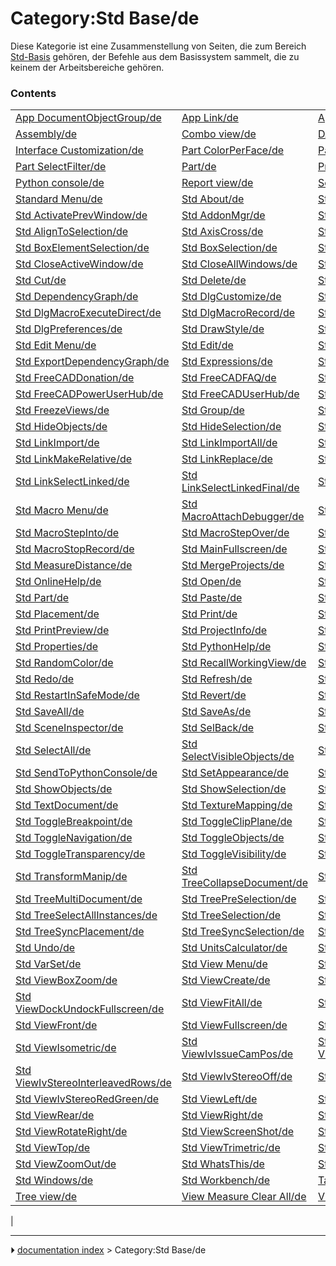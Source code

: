 # Category:Std Base/de
Diese Kategorie ist eine Zusammenstellung von Seiten, die zum Bereich [Std-Basis](Std_Base.md) gehören, der Befehle aus dem Basissystem sammelt, die zu keinem der Arbeitsbereiche gehören.

### Contents

|     |     |     |
| --- | --- | --- |
| [App DocumentObjectGroup/de](App_DocumentObjectGroup/de.md) | [App Link/de](App_Link/de.md) | [App Part/de](App_Part/de.md) |
| [Assembly/de](Assembly/de.md) | [Combo view/de](Combo_view/de.md) | [DAG view/de](DAG_view/de.md) |
| [Interface Customization/de](Interface_Customization/de.md) | [Part ColorPerFace/de](Part_ColorPerFace/de.md) | [Part SectionCut/de](Part_SectionCut/de.md) |
| [Part SelectFilter/de](Part_SelectFilter/de.md) | [Part/de](Part/de.md) | [Property editor/de](Property_editor/de.md) |
| [Python console/de](Python_console/de.md) | [Report view/de](Report_view/de.md) | [Selection view/de](Selection_view/de.md) |
| [Standard Menu/de](Standard_Menu/de.md) | [Std About/de](Std_About/de.md) | [Std ActivateNextWindow/de](Std_ActivateNextWindow/de.md) |
| [Std ActivatePrevWindow/de](Std_ActivatePrevWindow/de.md) | [Std AddonMgr/de](Std_AddonMgr/de.md) | [Std Alignment/de](Std_Alignment/de.md) |
| [Std AlignToSelection/de](Std_AlignToSelection/de.md) | [Std AxisCross/de](Std_AxisCross/de.md) | [Std Base/de](Std_Base/de.md) |
| [Std BoxElementSelection/de](Std_BoxElementSelection/de.md) | [Std BoxSelection/de](Std_BoxSelection/de.md) | [Std CascadeWindows/de](Std_CascadeWindows/de.md) |
| [Std CloseActiveWindow/de](Std_CloseActiveWindow/de.md) | [Std CloseAllWindows/de](Std_CloseAllWindows/de.md) | [Std Copy/de](Std_Copy/de.md) |
| [Std Cut/de](Std_Cut/de.md) | [Std Delete/de](Std_Delete/de.md) | [Std DemoMode/de](Std_DemoMode/de.md) |
| [Std DependencyGraph/de](Std_DependencyGraph/de.md) | [Std DlgCustomize/de](Std_DlgCustomize/de.md) | [Std DlgMacroExecute/de](Std_DlgMacroExecute/de.md) |
| [Std DlgMacroExecuteDirect/de](Std_DlgMacroExecuteDirect/de.md) | [Std DlgMacroRecord/de](Std_DlgMacroRecord/de.md) | [Std DlgParameter/de](Std_DlgParameter/de.md) |
| [Std DlgPreferences/de](Std_DlgPreferences/de.md) | [Std DrawStyle/de](Std_DrawStyle/de.md) | [Std DuplicateSelection/de](Std_DuplicateSelection/de.md) |
| [Std Edit Menu/de](Std_Edit_Menu/de.md) | [Std Edit/de](Std_Edit/de.md) | [Std Export/de](Std_Export/de.md) |
| [Std ExportDependencyGraph/de](Std_ExportDependencyGraph/de.md) | [Std Expressions/de](Std_Expressions/de.md) | [Std File Menu/de](Std_File_Menu/de.md) |
| [Std FreeCADDonation/de](Std_FreeCADDonation/de.md) | [Std FreeCADFAQ/de](Std_FreeCADFAQ/de.md) | [Std FreeCADForum/de](Std_FreeCADForum/de.md) |
| [Std FreeCADPowerUserHub/de](Std_FreeCADPowerUserHub/de.md) | [Std FreeCADUserHub/de](Std_FreeCADUserHub/de.md) | [Std FreeCADWebsite/de](Std_FreeCADWebsite/de.md) |
| [Std FreezeViews/de](Std_FreezeViews/de.md) | [Std Group/de](Std_Group/de.md) | [Std Help Menu/de](Std_Help_Menu/de.md) |
| [Std HideObjects/de](Std_HideObjects/de.md) | [Std HideSelection/de](Std_HideSelection/de.md) | [Std Import/de](Std_Import/de.md) |
| [Std LinkImport/de](Std_LinkImport/de.md) | [Std LinkImportAll/de](Std_LinkImportAll/de.md) | [Std LinkMake/de](Std_LinkMake/de.md) |
| [Std LinkMakeRelative/de](Std_LinkMakeRelative/de.md) | [Std LinkReplace/de](Std_LinkReplace/de.md) | [Std LinkSelectAllLinks/de](Std_LinkSelectAllLinks/de.md) |
| [Std LinkSelectLinked/de](Std_LinkSelectLinked/de.md) | [Std LinkSelectLinkedFinal/de](Std_LinkSelectLinkedFinal/de.md) | [Std LinkUnlink/de](Std_LinkUnlink/de.md) |
| [Std Macro Menu/de](Std_Macro_Menu/de.md) | [Std MacroAttachDebugger/de](Std_MacroAttachDebugger/de.md) | [Std MacroStartDebug/de](Std_MacroStartDebug/de.md) |
| [Std MacroStepInto/de](Std_MacroStepInto/de.md) | [Std MacroStepOver/de](Std_MacroStepOver/de.md) | [Std MacroStopDebug/de](Std_MacroStopDebug/de.md) |
| [Std MacroStopRecord/de](Std_MacroStopRecord/de.md) | [Std MainFullscreen/de](Std_MainFullscreen/de.md) | [Std Measure/de](Std_Measure/de.md) |
| [Std MeasureDistance/de](Std_MeasureDistance/de.md) | [Std MergeProjects/de](Std_MergeProjects/de.md) | [Std New/de](Std_New/de.md) |
| [Std OnlineHelp/de](Std_OnlineHelp/de.md) | [Std Open/de](Std_Open/de.md) | [Std OrthographicCamera/de](Std_OrthographicCamera/de.md) |
| [Std Part/de](Std_Part/de.md) | [Std Paste/de](Std_Paste/de.md) | [Std PerspectiveCamera/de](Std_PerspectiveCamera/de.md) |
| [Std Placement/de](Std_Placement/de.md) | [Std Print/de](Std_Print/de.md) | [Std PrintPdf/de](Std_PrintPdf/de.md) |
| [Std PrintPreview/de](Std_PrintPreview/de.md) | [Std ProjectInfo/de](Std_ProjectInfo/de.md) | [Std ProjectUtil/de](Std_ProjectUtil/de.md) |
| [Std Properties/de](Std_Properties/de.md) | [Std PythonHelp/de](Std_PythonHelp/de.md) | [Std Quit/de](Std_Quit/de.md) |
| [Std RandomColor/de](Std_RandomColor/de.md) | [Std RecallWorkingView/de](Std_RecallWorkingView/de.md) | [Std RecentFiles/de](Std_RecentFiles/de.md) |
| [Std Redo/de](Std_Redo/de.md) | [Std Refresh/de](Std_Refresh/de.md) | [Std ReportBug/de](Std_ReportBug/de.md) |
| [Std RestartInSafeMode/de](Std_RestartInSafeMode/de.md) | [Std Revert/de](Std_Revert/de.md) | [Std Save/de](Std_Save/de.md) |
| [Std SaveAll/de](Std_SaveAll/de.md) | [Std SaveAs/de](Std_SaveAs/de.md) | [Std SaveCopy/de](Std_SaveCopy/de.md) |
| [Std SceneInspector/de](Std_SceneInspector/de.md) | [Std SelBack/de](Std_SelBack/de.md) | [Std SelBoundingBox/de](Std_SelBoundingBox/de.md) |
| [Std SelectAll/de](Std_SelectAll/de.md) | [Std SelectVisibleObjects/de](Std_SelectVisibleObjects/de.md) | [Std SelForward/de](Std_SelForward/de.md) |
| [Std SendToPythonConsole/de](Std_SendToPythonConsole/de.md) | [Std SetAppearance/de](Std_SetAppearance/de.md) | [Std SetMaterial/de](Std_SetMaterial/de.md) |
| [Std ShowObjects/de](Std_ShowObjects/de.md) | [Std ShowSelection/de](Std_ShowSelection/de.md) | [Std StoreWorkingView/de](Std_StoreWorkingView/de.md) |
| [Std TextDocument/de](Std_TextDocument/de.md) | [Std TextureMapping/de](Std_TextureMapping/de.md) | [Std TileWindows/de](Std_TileWindows/de.md) |
| [Std ToggleBreakpoint/de](Std_ToggleBreakpoint/de.md) | [Std ToggleClipPlane/de](Std_ToggleClipPlane/de.md) | [Std ToggleFreeze/de](Std_ToggleFreeze/de.md) |
| [Std ToggleNavigation/de](Std_ToggleNavigation/de.md) | [Std ToggleObjects/de](Std_ToggleObjects/de.md) | [Std ToggleSelectability/de](Std_ToggleSelectability/de.md) |
| [Std ToggleTransparency/de](Std_ToggleTransparency/de.md) | [Std ToggleVisibility/de](Std_ToggleVisibility/de.md) | [Std Tools Menu/de](Std_Tools_Menu/de.md) |
| [Std TransformManip/de](Std_TransformManip/de.md) | [Std TreeCollapseDocument/de](Std_TreeCollapseDocument/de.md) | [Std TreeDrag/de](Std_TreeDrag/de.md) |
| [Std TreeMultiDocument/de](Std_TreeMultiDocument/de.md) | [Std TreePreSelection/de](Std_TreePreSelection/de.md) | [Std TreeRecordSelection/de](Std_TreeRecordSelection/de.md) |
| [Std TreeSelectAllInstances/de](Std_TreeSelectAllInstances/de.md) | [Std TreeSelection/de](Std_TreeSelection/de.md) | [Std TreeSingleDocument/de](Std_TreeSingleDocument/de.md) |
| [Std TreeSyncPlacement/de](Std_TreeSyncPlacement/de.md) | [Std TreeSyncSelection/de](Std_TreeSyncSelection/de.md) | [Std TreeSyncView/de](Std_TreeSyncView/de.md) |
| [Std Undo/de](Std_Undo/de.md) | [Std UnitsCalculator/de](Std_UnitsCalculator/de.md) | [Std UserEditMode/de](Std_UserEditMode/de.md) |
| [Std VarSet/de](Std_VarSet/de.md) | [Std View Menu/de](Std_View_Menu/de.md) | [Std ViewBottom/de](Std_ViewBottom/de.md) |
| [Std ViewBoxZoom/de](Std_ViewBoxZoom/de.md) | [Std ViewCreate/de](Std_ViewCreate/de.md) | [Std ViewDimetric/de](Std_ViewDimetric/de.md) |
| [Std ViewDockUndockFullscreen/de](Std_ViewDockUndockFullscreen/de.md) | [Std ViewFitAll/de](Std_ViewFitAll/de.md) | [Std ViewFitSelection/de](Std_ViewFitSelection/de.md) |
| [Std ViewFront/de](Std_ViewFront/de.md) | [Std ViewFullscreen/de](Std_ViewFullscreen/de.md) | [Std ViewHome/de](Std_ViewHome/de.md) |
| [Std ViewIsometric/de](Std_ViewIsometric/de.md) | [Std ViewIvIssueCamPos/de](Std_ViewIvIssueCamPos/de.md) | [Std ViewIvStereoInterleavedColumns/de](Std_ViewIvStereoInterleavedColumns/de.md) |
| [Std ViewIvStereoInterleavedRows/de](Std_ViewIvStereoInterleavedRows/de.md) | [Std ViewIvStereoOff/de](Std_ViewIvStereoOff/de.md) | [Std ViewIvStereoQuadBuff/de](Std_ViewIvStereoQuadBuff/de.md) |
| [Std ViewIvStereoRedGreen/de](Std_ViewIvStereoRedGreen/de.md) | [Std ViewLeft/de](Std_ViewLeft/de.md) | [Std ViewLoadImage/de](Std_ViewLoadImage/de.md) |
| [Std ViewRear/de](Std_ViewRear/de.md) | [Std ViewRight/de](Std_ViewRight/de.md) | [Std ViewRotateLeft/de](Std_ViewRotateLeft/de.md) |
| [Std ViewRotateRight/de](Std_ViewRotateRight/de.md) | [Std ViewScreenShot/de](Std_ViewScreenShot/de.md) | [Std ViewStatusBar/de](Std_ViewStatusBar/de.md) |
| [Std ViewTop/de](Std_ViewTop/de.md) | [Std ViewTrimetric/de](Std_ViewTrimetric/de.md) | [Std ViewZoomIn/de](Std_ViewZoomIn/de.md) |
| [Std ViewZoomOut/de](Std_ViewZoomOut/de.md) | [Std WhatsThis/de](Std_WhatsThis/de.md) | [Std Windows Menu/de](Std_Windows_Menu/de.md) |
| [Std Windows/de](Std_Windows/de.md) | [Std Workbench/de](Std_Workbench/de.md) | [Task panel/de](Task_panel/de.md) |
| [Tree view/de](Tree_view/de.md) | [View Measure Clear All/de](View_Measure_Clear_All/de.md) | [View Measure Toggle All/de](View_Measure_Toggle_All/de.md) |
|



---
⏵ [documentation index](../README.md) > Category:Std Base/de

